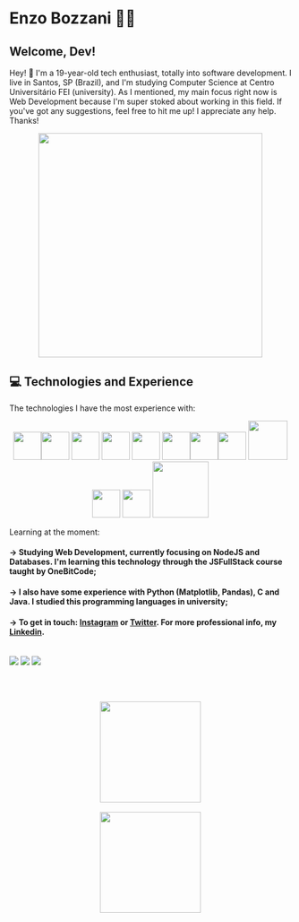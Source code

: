 # Enzo Bozzani 👨‍💻


## Welcome, Dev!

Hey! 👋 I'm a 19-year-old tech enthusiast, totally into software development. I live in Santos, SP (Brazil), and I'm studying Computer Science at Centro Universitário FEI (university). As I mentioned, my main focus right now is Web Development because I'm super stoked about working in this field. If you've got any suggestions, feel free to hit me up! I appreciate any help. Thanks!



<div align="center">

<img src="https://i.pinimg.com/originals/21/11/61/21116158daaeb1459b4ec0758505e1ad.gif" width=400>

</div>


## 💻 Technologies and Experience

The technologies I have the most experience with:
<div align="center">

<img src="https://logodownload.org/wp-content/uploads/2016/10/html5-logo.png" width=50><img src="https://logodownload.org/wp-content/uploads/2017/04/css-3-logo-1.png" width=50>  <img src="https://logospng.org/download/javascript/logo-javascript-1024.png" width=50> <img src="https://git-scm.com/images/logos/downloads/Git-Icon-1788C.png" width = "50"> <img src="https://upload.wikimedia.org/wikipedia/commons/thumb/9/96/Sass_Logo_Color.svg/2560px-Sass_Logo_Color.svg.png" width = "50"> <img src="https://upload.wikimedia.org/wikipedia/commons/thumb/b/b2/Bootstrap_logo.svg/1200px-Bootstrap_logo.svg.png" width="50 "><img src="https://upload.wikimedia.org/wikipedia/commons/thumb/4/4c/Typescript_logo_2020.svg/2048px-Typescript_logo_2020.svg.png" width="50 "><img src="https://upload.wikimedia.org/wikipedia/commons/thumb/a/a7/React-icon.svg/2300px-React-icon.svg.png" width="50 "> <img src="https://upload.wikimedia.org/wikipedia/commons/thumb/d/d9/Node.js_logo.svg/1200px-Node.js_logo.svg.png" width="70 ">
<img src="https://repvue.imgix.net/a9yxc48y3ay5dm2udzwizc2bdyph" width="50"> <img src="https://testrigor.com/wp-content/uploads/2023/04/nextjs-logo-square.png" width="50"> <img src="https://upload.wikimedia.org/wikipedia/commons/8/87/Sql_data_base_with_logo.png" width="100">

</div> 


Learning at the moment:

#### -> Studying Web Development, currently focusing on NodeJS and Databases. I'm learning this technology through the JSFullStack course taught by OneBitCode;

#### -> I also have some experience with Python (Matplotlib, Pandas), C and Java. I studied this programming languages in university;

#### -> To get in touch: <a href="https://www.instagram.com/enzobozzani/">Instagram</a> or <a href="https://twitter.com/enzobozzani">Twitter</a>. For more professional info, my <a href="https://www.linkedin.com/in/enzo-bozzani-812a7322a/">Linkedin</a>.
<br>
<div>
<a href="https://instagram.com/enzobozzani/" target="_blank"><img src="https://img.shields.io/badge/-Instagram-%23E4405F?style=for-the-badge&logo=instagram&logoColor=white" target="_blank"></a>
<a href = "mailto:bozzanienzo@gmail.com"><img src="https://img.shields.io/badge/Gmail-D14836?style=for-the-badge&logo=gmail&logoColor=white" target="_blank"></a>
<a href="https://www.linkedin.com/in/enzo-bozzani-812a7322a/" target="_blank"><img src="https://img.shields.io/badge/-LinkedIn-%230077B5?style=for-the-badge&logo=linkedin&logoColor=white" target="_blank"></a>   
</div>

<br><br>

<div align="center">
<a href="https://github.com/EnzoBozzani">
<img height="180em" src="https://github-readme-stats.vercel.app/api/top-langs/?username=EnzoBozzani&layout=compact&langs_count=7&theme=dracula"/>
 <br><br>
<img height="180em" src="https://github-readme-stats.vercel.app/api?username=EnzoBozzani&show_icons=true&theme=dracula&include_all_commits=true&count_private=true"/>
</div>





